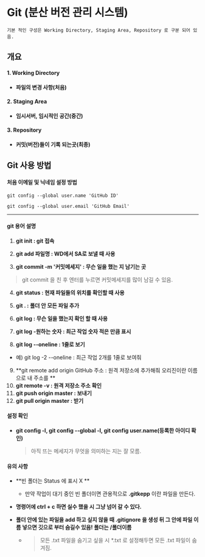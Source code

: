 # Git (분산 버전 관리 시스템)

`기본 적인 구성은 Working Directory, Staging Area, Repository 로 구분 되어 있음.`

## 개요

#### 1. Working Directory

- **파일의 변경 사항(처음)**

#### 2. Staging Area

- **임시서버, 임시적인 공간(중간)**

#### 3. Repository

- **커밋(버전)들이 기록 되는곳(최종)**



## Git 사용 방법

#### 처음 이메일 및 닉네임 설정 방법

```base
git config --global user.name 'GitHub ID'

git config --global user.email 'GitHub Email'
```

---

#### git 용어 설명

1. **git init : git 접속**

2. **git add 파일명 : WD에서 SA로 보낼 때 사용**

3. **git commit -m '커밋메세지' : 무슨 일을 했는 지 남기는 곳**

> git commit 을 친 후 엔터를 누르면 커밋메세지를 많이 남길 수 있음.

4. **git status : 현재 파일들의 위치를 확인할 때 사용**

5. **git . : 폴더 안 모든 파일 추가**

6. **git log : 무슨 일을 했는지 확인 할 때 사용**

7. **git log -원하는 숫자 : 최근 작업 숫자 적은 만큼 표시**

8. **git log --oneline : 1줄로 보기**

- 예) git log -2 --oneline : 최근 작업 2개를 1줄로 보여줘

9. **git remote add origin GitHub 주소 : 원격 저장소에 추가해줘 오리진이란 이름으로 내 주소를 **
10. **git remote -v : 원격 저장소 주소 확인**
11. **git push origin master : 보내기**
12. **git pull origin master : 받기**

#### 설정 확인

- **git config -l, git config --global -l, git config user.name(등록한 아이디 확인)**

  > 아직 뜨는 메세지가 무엇을 의미하는 지는 잘 모름.



#### 유의 사항

- **빈 폴더는 Status 에 표시 X **

  -  만약 작업이 대기 중인 빈 폴더이면 관용적으로 **.gitkepp** 이란 파일을 만든다.

- **명령어에 ctrl + c 하면 실수 했을 시 그냥 넘어 갈 수 있다.**

- **폴더 안에 있는 파일을 add 하고 싶지 않을 때 .gitignore 을 생성 뒤 그 안에 파일 이름 넣으면 깃으로 부터 숨길수 있음! 폴더는 /폴더이름**

  - > 모든 .txt 파일을 숨기고 싶을 시 *.txt 로 설정해두면 모든 .txt 파일이 숨겨짐.